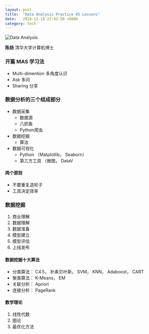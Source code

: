```yaml
---
layout: post
title:  "Data Analysis Practice 45 Lessons"
date:   2018-12-18 23:02:50 +0800
category: tech
---
```

![Data Analysis](http://img.mp.itc.cn/upload/20170531/d3f7e36c1cfd455ab0f98f37ad927671_th.jpg)

**陈炀** 清华大学计算机博士

### 开篇 MAS 学习法
- Multi-dimention 多角度认识
- Ask 多问
- Sharing 分享


### 数据分析的三个组成部分
- 数据采集
  - 数据源
  - 八抓鱼
  - Python爬虫
- 数据挖掘
  - 算法
- 数据可视化
  - Python （Matplotlib， Seaborn）
  - 第三方工具 （微图， DataV


#### 两个原则

- 不要重复造轮子
- 工具决定效率 


###  数据挖掘

1. 商业理解
2. 数据理解
3. 数据准备
4. 模型建立
5. 模型评估
6. 上线发布

#### 数据挖掘十大算法

- 分类算法： C4.5， 朴素贝叶斯， SVM， KNN， Adaboost， CART
- 聚类算法： K-Means， EM
- 关联分析： Apriori
- 连接分析： PageRank


#### 数学理论
1. 线性代数
2. 图论
3. 最优化方法

